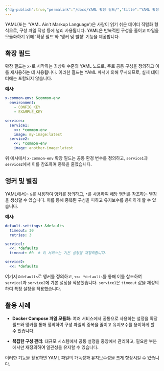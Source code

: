 ```yaml
---
{"dg-publish":true,"permalink":"/docs/YAML 확장 필드/","title":"YAML 확장 필드"}
---
```



YAML(또는 'YAML Ain't Markup Language')은 사람이 읽기 쉬운 데이터 직렬화 형식으로, 구성 파일 작성 등에 널리 사용됩니다. YAML은 반복적인 구성을 줄이고 파일을 모듈화하기 위해 '확장 필드'와 '앵커 및 별칭' 기능을 제공합니다.

## 확장 필드

확장 필드는 `x-`로 시작하는 최상위 수준의 YAML 노드로, 주로 공통 구성을 정의하고 이를 재사용하는 데 사용됩니다. 이러한 필드는 YAML 파서에 의해 무시되므로, 실제 데이터에는 포함되지 않습니다.

**예시:**

```yaml
x-common-env: &common-env
  environment:
    - CONFIG_KEY
    - EXAMPLE_KEY

services:
  service1:
    <<: *common-env
    image: my-image:latest
  service2:
    <<: *common-env
    image: another-image:latest
```

위 예시에서 `x-common-env` 확장 필드는 공통 환경 변수를 정의하고, `service1`과 `service2`에서 이를 참조하여 중복을 줄였습니다.

## 앵커 및 별칭

YAML에서는 `&`를 사용하여 앵커를 정의하고, `*`를 사용하여 해당 앵커를 참조하는 별칭을 생성할 수 있습니다. 이를 통해 중복된 구성을 피하고 유지보수를 용이하게 할 수 있습니다.

**예시:**

```yaml
default-settings: &defaults
  timeout: 30
  retries: 3

service1:
  <<: *defaults
  timeout: 60  # 이 서비스는 기본 설정을 재정의합니다.

service2:
  <<: *defaults
```

여기서 `&defaults`로 앵커를 정의하고, `<<: *defaults`를 통해 이를 참조하여 `service1`과 `service2`에 기본 설정을 적용했습니다. `service1`은 `timeout` 값을 재정의하여 특정 설정을 적용했습니다.

## 활용 사례

- **Docker Compose 파일 모듈화:** 여러 서비스에서 공통으로 사용하는 설정을 확장 필드와 앵커를 통해 정의하여 구성 파일의 중복을 줄이고 유지보수를 용이하게 할 수 있습니다.

- **복잡한 구성 관리:** 대규모 시스템에서 공통 설정을 중앙에서 관리하고, 필요한 부분에서만 재정의하여 일관성을 유지할 수 있습니다.

이러한 기능을 활용하면 YAML 파일의 가독성과 유지보수성을 크게 향상시킬 수 있습니다. 
